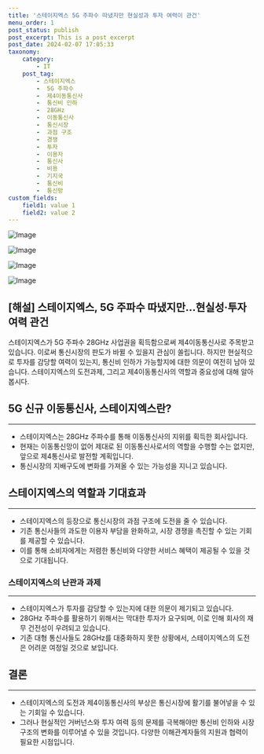 ```yaml
---
title: '스테이지엑스 5G 주파수 따냈지만 현실성과 투자 여력이 관건'
menu_order: 1
post_status: publish
post_excerpt: This is a post excerpt
post_date: 2024-02-07 17:05:33
taxonomy:
    category:
        - IT
    post_tag:
        - 스테이지엑스
        -  5G 주파수
        -  제4이동통신사
        -  통신비 인하
        -  28GHz
        -  이동통신사
        -  통신시장
        -  과점 구조
        -  경쟁
        -  투자
        -  이용자
        -  통신사
        -  비용
        -  기지국
        -  통신비
        -  통신망
custom_fields:
    field1: value 1
    field2: value 2
---
```


![Image](https://imgnews.pstatic.net/image/006/2024/02/07/0000122231_001_20240207101601017.jpg?type=w647)

![Image](https://imgnews.pstatic.net/image/006/2024/02/07/0000122231_002_20240207101601063.jpg?type=w647)

![Image](https://imgnews.pstatic.net/image/006/2024/02/07/0000122231_004_20240207101601140.jpg?type=w647)

![Image](https://imgnews.pstatic.net/image/006/2024/02/07/0000122231_003_20240207101601106.jpg?type=w647)


[해설] 스테이지엑스, 5G 주파수 따냈지만…현실성·투자 여력 관건
---

스테이지엑스가 5G 주파수 28GHz 사업권을 획득함으로써 제4이동통신사로 주목받고 있습니다. 이로써 통신시장의 판도가 바뀔 수 있을지 관심이 쏠립니다. 하지만 현실적으로 투자를 감당할 여력이 있는지, 통신비 인하가 가능할지에 대한 의문이 여전히 남아 있습니다. 스테이지엑스의 도전과제, 그리고 제4이동통신사의 역할과 중요성에 대해 알아봅시다.

## 5G 신규 이동통신사, 스테이지엑스란?
---
- 스테이지엑스는 28GHz 주파수를 통해 이동통신사의 지위를 획득한 회사입니다.
- 현재는 이동통신망이 없어 제대로 된 이동통신사로서의 역할을 수행할 수는 없지만, 앞으로 제4통신사로 발전할 계획입니다.
- 통신시장의 지배구도에 변화를 가져올 수 있는 가능성을 지니고 있습니다.

## 스테이지엑스의 역할과 기대효과
---
- 스테이지엑스의 등장으로 통신시장의 과점 구조에 도전을 줄 수 있습니다.
- 기존 통신사들의 과도한 이용자 부담을 완화하고, 시장 경쟁을 촉진할 수 있는 기회를 제공할 수 있습니다.
- 이를 통해 소비자에게는 저렴한 통신비와 다양한 서비스 혜택이 제공될 수 있을 것으로 기대됩니다.

### 스테이지엑스의 난관과 과제
---
- 스테이지엑스가 투자를 감당할 수 있는지에 대한 의문이 제기되고 있습니다.
- 28GHz 주파수를 활용하기 위해서는 막대한 투자가 요구되며, 이로 인해 회사의 재무 건전성이 우려되고 있습니다.
- 기존 대형 통신사들도 28GHz를 대중화하지 못한 상황에서, 스테이지엑스의 도전은 어려운 여정일 것으로 보입니다.

## 결론
---
- 스테이지엑스의 도전과 제4이동통신사의 부상은 통신시장에 활기를 불어넣을 수 있는 기회일 수 있습니다.
- 그러나 현실적인 거버넌스와 투자 여력 등의 문제를 극복해야만 통신비 인하와 시장 구조의 변화를 이루어낼 수 있을 것입니다. 다양한 이해관계자들의 지원과 협력이 필요한 시점입니다.
